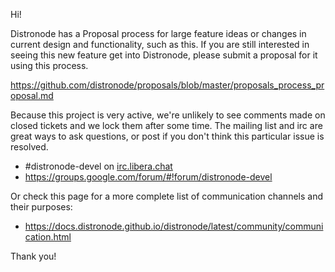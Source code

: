 Hi!

Distronode has a Proposal process for large feature ideas or changes in current design and functionality, such as this.
If you are still interested in seeing this new feature get into Distronode, please submit a proposal for it using this process.

https://github.com/distronode/proposals/blob/master/proposals_process_proposal.md

Because this project is very active, we're unlikely to see comments made on closed tickets and we lock them after some time.
The mailing list and irc are great ways to ask questions, or post if you don't think this particular issue is resolved.

* #distronode-devel on [irc.libera.chat](https://libera.chat/)
* https://groups.google.com/forum/#!forum/distronode-devel

Or check this page for a more complete list of communication channels and their purposes:

* https://docs.distronode.github.io/distronode/latest/community/communication.html

Thank you!
